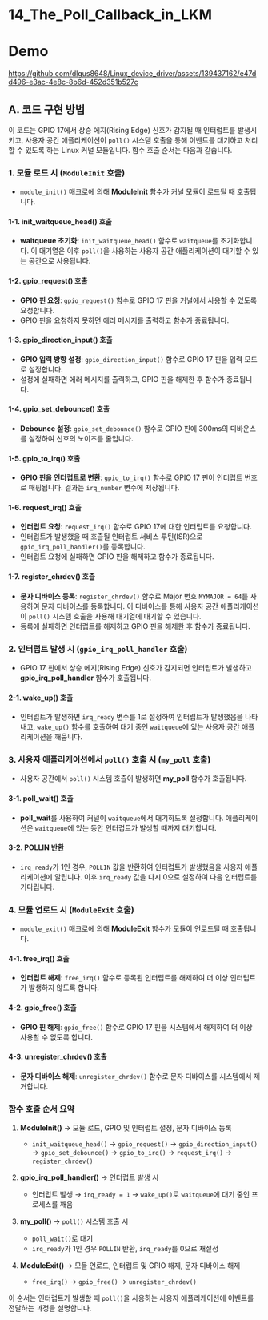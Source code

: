 # 14_The_Poll_Callback_in_LKM

# Demo
https://github.com/dlgus8648/Linux_device_driver/assets/139437162/e47dd496-e3ac-4e8c-8b6d-452d351b527c
## A. 코드 구현 방법
이 코드는 GPIO 17에서 상승 에지(Rising Edge) 신호가 감지될 때 인터럽트를 발생시키고, 사용자 공간 애플리케이션이 `poll()` 시스템 호출을 통해 이벤트를 대기하고 처리할 수 있도록 하는 Linux 커널 모듈입니다. 함수 호출 순서는 다음과 같습니다.

### 1. 모듈 로드 시 (`ModuleInit` 호출)
   - `module_init()` 매크로에 의해 **ModuleInit** 함수가 커널 모듈이 로드될 때 호출됩니다.

#### 1-1. **init_waitqueue_head()** 호출
   - **waitqueue 초기화**: `init_waitqueue_head()` 함수로 `waitqueue`를 초기화합니다. 이 대기열은 이후 `poll()`을 사용하는 사용자 공간 애플리케이션이 대기할 수 있는 공간으로 사용됩니다.

#### 1-2. **gpio_request()** 호출
   - **GPIO 핀 요청**: `gpio_request()` 함수로 GPIO 17 핀을 커널에서 사용할 수 있도록 요청합니다.
   - GPIO 핀을 요청하지 못하면 에러 메시지를 출력하고 함수가 종료됩니다.

#### 1-3. **gpio_direction_input()** 호출
   - **GPIO 입력 방향 설정**: `gpio_direction_input()` 함수로 GPIO 17 핀을 입력 모드로 설정합니다.
   - 설정에 실패하면 에러 메시지를 출력하고, GPIO 핀을 해제한 후 함수가 종료됩니다.

#### 1-4. **gpio_set_debounce()** 호출
   - **Debounce 설정**: `gpio_set_debounce()` 함수로 GPIO 핀에 300ms의 디바운스를 설정하여 신호의 노이즈를 줄입니다.

#### 1-5. **gpio_to_irq()** 호출
   - **GPIO 핀을 인터럽트로 변환**: `gpio_to_irq()` 함수로 GPIO 17 핀이 인터럽트 번호로 매핑됩니다. 결과는 `irq_number` 변수에 저장됩니다.

#### 1-6. **request_irq()** 호출
   - **인터럽트 요청**: `request_irq()` 함수로 GPIO 17에 대한 인터럽트를 요청합니다. 
   - 인터럽트가 발생했을 때 호출될 인터럽트 서비스 루틴(ISR)으로 `gpio_irq_poll_handler()`를 등록합니다.
   - 인터럽트 요청에 실패하면 GPIO 핀을 해제하고 함수가 종료됩니다.

#### 1-7. **register_chrdev()** 호출
   - **문자 디바이스 등록**: `register_chrdev()` 함수로 Major 번호 `MYMAJOR = 64`를 사용하여 문자 디바이스를 등록합니다. 이 디바이스를 통해 사용자 공간 애플리케이션이 `poll()` 시스템 호출을 사용해 대기열에 대기할 수 있습니다.
   - 등록에 실패하면 인터럽트를 해제하고 GPIO 핀을 해제한 후 함수가 종료됩니다.

### 2. 인터럽트 발생 시 (`gpio_irq_poll_handler` 호출)
   - GPIO 17 핀에서 상승 에지(Rising Edge) 신호가 감지되면 인터럽트가 발생하고 **gpio_irq_poll_handler** 함수가 호출됩니다.

#### 2-1. **wake_up() 호출**
   - 인터럽트가 발생하면 `irq_ready` 변수를 1로 설정하여 인터럽트가 발생했음을 나타내고, `wake_up()` 함수를 호출하여 대기 중인 `waitqueue`에 있는 사용자 공간 애플리케이션을 깨웁니다.

### 3. 사용자 애플리케이션에서 `poll()` 호출 시 (`my_poll` 호출)
   - 사용자 공간에서 `poll()` 시스템 호출이 발생하면 **my_poll** 함수가 호출됩니다.

#### 3-1. **poll_wait() 호출**
   - **poll_wait**를 사용하여 커널이 `waitqueue`에서 대기하도록 설정합니다. 애플리케이션은 `waitqueue`에 있는 동안 인터럽트가 발생할 때까지 대기합니다.

#### 3-2. **POLLIN 반환**
   - `irq_ready`가 1인 경우, `POLLIN` 값을 반환하여 인터럽트가 발생했음을 사용자 애플리케이션에 알립니다. 이후 `irq_ready` 값을 다시 0으로 설정하여 다음 인터럽트를 기다립니다.

### 4. 모듈 언로드 시 (`ModuleExit` 호출)
   - `module_exit()` 매크로에 의해 **ModuleExit** 함수가 모듈이 언로드될 때 호출됩니다.

#### 4-1. **free_irq()** 호출
   - **인터럽트 해제**: `free_irq()` 함수로 등록된 인터럽트를 해제하여 더 이상 인터럽트가 발생하지 않도록 합니다.

#### 4-2. **gpio_free()** 호출
   - **GPIO 핀 해제**: `gpio_free()` 함수로 GPIO 17 핀을 시스템에서 해제하여 더 이상 사용할 수 없도록 합니다.

#### 4-3. **unregister_chrdev()** 호출
   - **문자 디바이스 해제**: `unregister_chrdev()` 함수로 문자 디바이스를 시스템에서 제거합니다.

### 함수 호출 순서 요약

1. **ModuleInit()** → 모듈 로드, GPIO 및 인터럽트 설정, 문자 디바이스 등록
   - `init_waitqueue_head()` → `gpio_request()` → `gpio_direction_input()` → `gpio_set_debounce()` → `gpio_to_irq()` → `request_irq()` → `register_chrdev()`

2. **gpio_irq_poll_handler()** → 인터럽트 발생 시
   - 인터럽트 발생 → `irq_ready = 1` → `wake_up()`로 `waitqueue`에 대기 중인 프로세스를 깨움

3. **my_poll()** → `poll()` 시스템 호출 시
   - `poll_wait()`로 대기
   - `irq_ready`가 1인 경우 `POLLIN` 반환, `irq_ready`를 0으로 재설정

4. **ModuleExit()** → 모듈 언로드, 인터럽트 및 GPIO 해제, 문자 디바이스 해제
   - `free_irq()` → `gpio_free()` → `unregister_chrdev()`

이 순서는 인터럽트가 발생할 때 `poll()`을 사용하는 사용자 애플리케이션에 이벤트를 전달하는 과정을 설명합니다.



